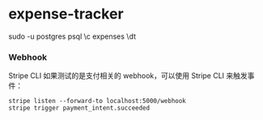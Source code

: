 # expense-tracker


sudo -u postgres psql
    \c expenses
    \dt



### Webhook
Stripe CLI
如果测试的是支付相关的 webhook，可以使用 Stripe CLI 来触发事件：

```
stripe listen --forward-to localhost:5000/webhook
stripe trigger payment_intent.succeeded
```
